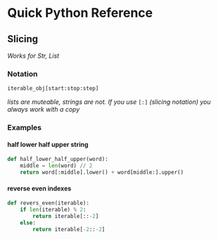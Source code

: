 # Quick Python Reference
## Slicing
*Works for Str, List*
### Notation
```python
iterable_obj[start:stop:step]
```
*lists are muteable, strings are not. If you use* `[:]` *(slicing notation) you always work with a copy*
### Examples
#### half lower half upper string
```python
def half_lower_half_upper(word):
    middle = len(word) // 2
    return word[:middle].lower() + word[middle:].upper()
```
#### reverse even indexes
```python
def revers_even(iterable):
    if len(iterable) % 2:
        return iterable[::-2]
    else:
        return iterable[-2::-2]
```
